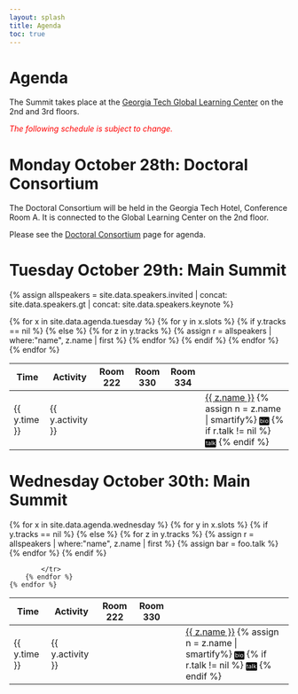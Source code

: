 ```yaml
---
layout: splash
title: Agenda
toc: true
---
```

<script type="text/javascript"> 
function toggleBibtex(obj) { 
	var elems = document.body.getElementsByTagName("*");
	var i = 0;
	for (i =0; i < elems.length; i++) {
		var classname = elems[i].className;
		if (elems[i].id != obj && (classname == "talk" || classname == 'affil')) {
			elems[i].style.display = "none";
		}
	}
	element = document.getElementById(obj)
	if (element.style.display == "none") {
		element.style.display="block";
	}
	else {
		element.style.display="none";
	} 
	 

}
</script>

<style type="text/css" src="bibs.css">
.talkbutton {
	font-size: 8pt;
	background-color: black;
	color: white;
	border: 1px solid black;
	text-decoration: none;
	text-decoration-color: white;
	border-radius: 2px;
}
.talk {
	white-space: pre-wrap;
	background: #ffffff;
	color: red;
	border: 1px dotted red;
	width: 75%;
	position:absolute;
	overflow: hidden;
	z-index:2400;
	width: 250px;
}	
.affil {
	white-space: pre-wrap;
	background: #ffffff;
	color: blue;
	border: 1px dotted blue;
	width: 75%;
	position:absolute;
	overflow: hidden;
	z-index:2400;
	width: 250px;
}	
</style>

<h1>Agenda</h1>

The Summit takes place at the <a href="/location">Georgia Tech Global Learning Center</a> on the 2nd and 3rd floors.

<p><font color="red"><em>The following schedule is subject to change.</em></font></p>

<h1>Monday October 28th: Doctoral Consortium</h1>

The Doctoral Consortium will be held in the Georgia Tech Hotel, Conference Room A. It is connected to the Global Learning Center on the 2nd floor.

Please see the <a href="/doctoral-consortium">Doctoral Consortium</a> page for agenda.


<h1>Tuesday October 29th: Main Summit</h1>

{% assign allspeakers = site.data.speakers.invited | concat: site.data.speakers.gt | concat: site.data.speakers.keynote %}

<table width="100%" border=1 frame=void rules=rows>
	<tr><th>Time</th><th>Activity</th><th>Room 222</th><th>Room 330</th><th>Room 334</th></tr>
	{% for x in site.data.agenda.tuesday %}
		{% for y in x.slots %}
			<tr>
				<td>{{ y.time }}</td>
				<td>{{ y.activity }}</td>
				{% if y.tracks == nil %}
					<td>&nbsp;</td><td>&nbsp;</td><td>&nbsp;</td>
				{% else %}
					{% for z in y.tracks %}
						{% assign r = allspeakers | where:"name", z.name | first %}
						<td><a href="/speakers/index.html#{{z.name}}">{{ z.name }}</a>
						{% assign n = z.name | smartify%}
						<a onclick="toggleBibtex('{{ n }} bio');"><span class="talkbutton">bio</span></a><div class="affil" id="{{ n }} bio" style="display: none;">{{ r.title }}, {{ r.affiliation }}</div>
						{% if r.talk != nil %}
							<a onclick="toggleBibtex('{{ n }} talk');"><span class="talkbutton">talk</span></a><div class="talk" id="{{ n }} talk" style="display: none;">{{ r.talk }}</div>
						{% endif %}
						</td>
					{% endfor %}
				{% endif %}
			</tr>
		{% endfor %}
	{% endfor %}
</table>



<h1>Wednesday October 30th: Main Summit</h1>

<table width="100%" border=1 frame=void rules=rows>
	<tr><th>Time</th><th>Activity</th><th>Room 222</th><th>Room 330</th></tr>
	{% for x in site.data.agenda.wednesday %}
		{% for y in x.slots %}
			<tr>
				<td>{{ y.time }}</td>
				<td>{{ y.activity }}</td>
				{% if y.tracks == nil %}
					<td>&nbsp;</td><td>&nbsp;</td><td>&nbsp;</td>
				{% else %}
					{% for z in y.tracks %}
						{% assign r = allspeakers | where:"name", z.name | first %}
						{% assign bar = foo.talk %}
						<td><a href="/speakers/index.html#{{z.name}}">{{ z.name }}</a>
						{% assign n = z.name | smartify%}
						<a onclick="toggleBibtex('{{ n }} bio');"><span class="talkbutton">bio</span></a><div class="affil" id="{{ n }} bio" style="display: none;">{{ r.title }}, {{ r.affiliation }}</div>
						{% if r.talk != nil %}
							<a onclick="toggleBibtex('{{ n }} talk');"><span class="talkbutton">talk</span></a><div class="talk" id="{{ n }} talk" style="display: none;">{{ r.talk }}</div>
						{% endif %}
						</td>
					{% endfor %}
				{% endif %}

			</tr>
		{% endfor %}
	{% endfor %}
</table>

